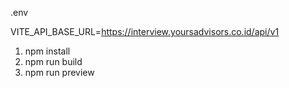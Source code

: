 .env

VITE_API_BASE_URL=https://interview.yoursadvisors.co.id/api/v1


1. npm install
2. npm run build
3. npm run preview

